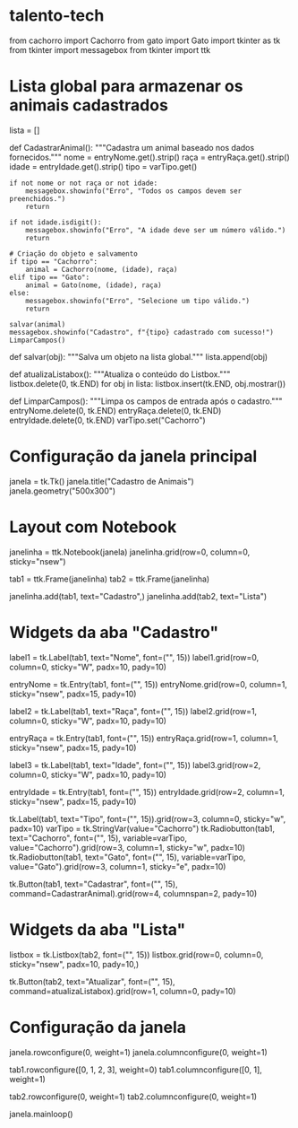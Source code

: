 # talento-tech
from cachorro import Cachorro
from gato import Gato
import tkinter as tk
from tkinter import messagebox
from tkinter import ttk

# Lista global para armazenar os animais cadastrados
lista = []

def CadastrarAnimal():
    """Cadastra um animal baseado nos dados fornecidos."""
    nome = entryNome.get().strip()
    raça = entryRaça.get().strip()
    idade = entryIdade.get().strip()
    tipo = varTipo.get()

   
    if not nome or not raça or not idade:
        messagebox.showinfo("Erro", "Todos os campos devem ser preenchidos.")
        return

    if not idade.isdigit():
        messagebox.showinfo("Erro", "A idade deve ser um número válido.")
        return

    # Criação do objeto e salvamento
    if tipo == "Cachorro":
        animal = Cachorro(nome, (idade), raça)
    elif tipo == "Gato":
        animal = Gato(nome, (idade), raça)
    else:
        messagebox.showinfo("Erro", "Selecione um tipo válido.")
        return

    salvar(animal)
    messagebox.showinfo("Cadastro", f"{tipo} cadastrado com sucesso!")
    LimparCampos()

def salvar(obj):
    """Salva um objeto na lista global."""
    lista.append(obj)

def atualizaListabox():
    """Atualiza o conteúdo do Listbox."""
    listbox.delete(0, tk.END)
    for obj in lista:
        listbox.insert(tk.END, obj.mostrar())

def LimparCampos():
    """Limpa os campos de entrada após o cadastro."""
    entryNome.delete(0, tk.END)
    entryRaça.delete(0, tk.END)
    entryIdade.delete(0, tk.END)
    varTipo.set("Cachorro")


# Configuração da janela principal
janela = tk.Tk()
janela.title("Cadastro de Animais")
janela.geometry("500x300")

# Layout com Notebook
janelinha = ttk.Notebook(janela)
janelinha.grid(row=0, column=0, sticky="nsew")

tab1 = ttk.Frame(janelinha)
tab2 = ttk.Frame(janelinha)

janelinha.add(tab1, text="Cadastro",)
janelinha.add(tab2, text="Lista")

# Widgets da aba "Cadastro"
label1 = tk.Label(tab1, text="Nome", font=("", 15))
label1.grid(row=0, column=0, sticky="W", padx=10, pady=10)

entryNome = tk.Entry(tab1, font=("", 15))
entryNome.grid(row=0, column=1, sticky="nsew", padx=15, pady=10)

label2 = tk.Label(tab1, text="Raça", font=("", 15))
label2.grid(row=1, column=0, sticky="W", padx=10, pady=10)

entryRaça = tk.Entry(tab1, font=("", 15))
entryRaça.grid(row=1, column=1, sticky="nsew", padx=15, pady=10)

label3 = tk.Label(tab1, text="Idade", font=("", 15))
label3.grid(row=2, column=0, sticky="W", padx=10, pady=10)

entryIdade = tk.Entry(tab1, font=("", 15))
entryIdade.grid(row=2, column=1, sticky="nsew", padx=15, pady=10)

tk.Label(tab1, text="Tipo", font=("", 15)).grid(row=3, column=0, sticky="w", padx=10)
varTipo = tk.StringVar(value="Cachorro")
tk.Radiobutton(tab1, text="Cachorro", font=("", 15), variable=varTipo, value="Cachorro").grid(row=3, column=1, sticky="w", padx=10)
tk.Radiobutton(tab1, text="Gato", font=("", 15), variable=varTipo, value="Gato").grid(row=3, column=1, sticky="e", padx=10)

tk.Button(tab1, text="Cadastrar", font=("", 15), command=CadastrarAnimal).grid(row=4, columnspan=2, pady=10)

# Widgets da aba "Lista"
listbox = tk.Listbox(tab2, font=("", 15))
listbox.grid(row=0, column=0, sticky="nsew", padx=10, pady=10,)

tk.Button(tab2, text="Atualizar", font=("", 15), command=atualizaListabox).grid(row=1, column=0, pady=10)

# Configuração da janela
janela.rowconfigure(0, weight=1)
janela.columnconfigure(0, weight=1)

tab1.rowconfigure([0, 1, 2, 3], weight=0)
tab1.columnconfigure([0, 1], weight=1)

tab2.rowconfigure(0, weight=1)
tab2.columnconfigure(0, weight=1)


janela.mainloop()




